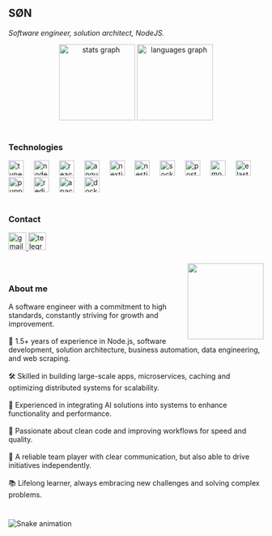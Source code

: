 <h2 align="left">SØN</h2>

_Software engineer, solution architect, NodeJS._
<br>
  <div align="center">
    <img
      src="https://github-readme-stats.vercel.app/api?username=kuroshiro1902&hide_title=false&hide_rank=true&show_icons=true&include_all_commits=true&count_private=true&disable_animations=false&theme=dracula&locale=en&hide_border=false"
      height="150" alt="stats graph" />
    <img
      src="https://github-readme-stats.vercel.app/api/top-langs?username=kuroshiro1902&locale=en&hide_title=false&layout=compact&card_width=320&langs_count=5&theme=dracula&hide_border=false"
      height="150" alt="languages graph" />
  </div>
  <br>

<h3>Technologies</h3>

  <div align="left">
    <img src="https://cdn.jsdelivr.net/gh/devicons/devicon/icons/typescript/typescript-original.svg" height="30"
      alt="typescript logo" />
    <img width="12" />
    <img src="https://cdn.jsdelivr.net/gh/devicons/devicon/icons/nodejs/nodejs-original.svg" height="30"
      alt="nodejs logo" />
    <img width="12" />
    <img src="https://cdn.jsdelivr.net/gh/devicons/devicon/icons/react/react-original.svg" height="30"
      alt="react logo" />
    <img width="12" />
    <img src="https://cdn.jsdelivr.net/gh/devicons/devicon/icons/angularjs/angularjs-original.svg" height="30"
      alt="angularjs logo" />
    <img width="12" />
    <img src="https://cdn.jsdelivr.net/gh/devicons/devicon/icons/nextjs/nextjs-original.svg" height="30"
      alt="nextjs logo" />
    <img width="12" />
    <img src="https://cdn.jsdelivr.net/gh/devicons/devicon/icons/nestjs/nestjs-original.svg" height="30"
      alt="nestjs logo" />
    <img width="12" />
    <img src="https://cdn.jsdelivr.net/gh/devicons/devicon/icons/socketio/socketio-original.svg" height="30"
      alt="socketio logo" />
    <img width="12" />
    <img src="https://cdn.jsdelivr.net/gh/devicons/devicon/icons/postgresql/postgresql-original.svg" height="30"
      alt="postgresql logo" />
    <img width="12" />
    <img src="https://cdn.jsdelivr.net/gh/devicons/devicon/icons/mongodb/mongodb-original.svg" height="30"
      alt="mongodb logo" />
    <img width="12" />
    <img src="https://cdn.jsdelivr.net/gh/devicons/devicon/icons/elasticsearch/elasticsearch-original.svg" height="30"
      alt="elasticsearch logo" />
    <img width="12" />
    <img src="https://cdn.jsdelivr.net/gh/devicons/devicon/icons/puppeteer/puppeteer-original.svg" height="30"
      alt="puppeteer logo" />
    <img width="12" />
    <img src="https://cdn.jsdelivr.net/gh/devicons/devicon/icons/redis/redis-original.svg" height="30"
      alt="redis logo" />
    <img width="12" />
    <img src="https://cdn.jsdelivr.net/gh/devicons/devicon/icons/apachekafka/apachekafka-original.svg" height="30"
      alt="apachekafka logo" />
    <img width="12" />
    <img src="https://cdn.jsdelivr.net/gh/devicons/devicon/icons/docker/docker-original.svg" height="30"
      alt="docker logo" />

  </div>
  <br>

<h3>Contact</h3>

  <div align="left">
  <a href="mailto:jason1902.work@gmail.com" target="_blank">
    <img
      src="https://img.shields.io/static/v1?message=Gmail&logo=gmail&label=&color=D14836&logoColor=white&labelColor=&style=for-the-badge"
      height="35" alt="gmail logo" />
  </a>
  <a href="https://t.me/kuroshiro1902" target="_blank">
    <img
      src="https://img.shields.io/static/v1?message=Telegram&logo=telegram&label=&color=2CA5E0&logoColor=white&labelColor=&style=for-the-badge"
      height="35" alt="telegram logo" />
  </a>
</div>


  ###

  <img align="right" height="150" src="https://www.gifcen.com/wp-content/uploads/2022/10/anime-gif-7.gif" />
<br>

<h3>About me</h3>

  <p align="left">A software engineer with a commitment to high standards, constantly striving for growth and
    improvement.<br><br>🌟 1.5+ years of experience in Node.js, software development, solution architecture, business
    automation, data engineering, and web scraping.<br><br>🛠️ Skilled in building large-scale apps, microservices,
    caching and optimizing distributed systems for scalability.<br><br>🤖 Experienced in integrating AI solutions into
    systems to enhance functionality and performance.<br><br>🧹 Passionate about clean code and improving
    workflows for speed and quality.<br><br>🤝 A reliable team player with clear communication, but also able to drive
    initiatives independently.<br><br>📚 Lifelong learner, always embracing new challenges and solving complex
    problems.
  </p>

  ###

  <br clear="both">

  <img src="https://raw.githubusercontent.com/kuroshiro1902/kuroshiro1902/output/snake.svg" alt="Snake animation" />

  ###
